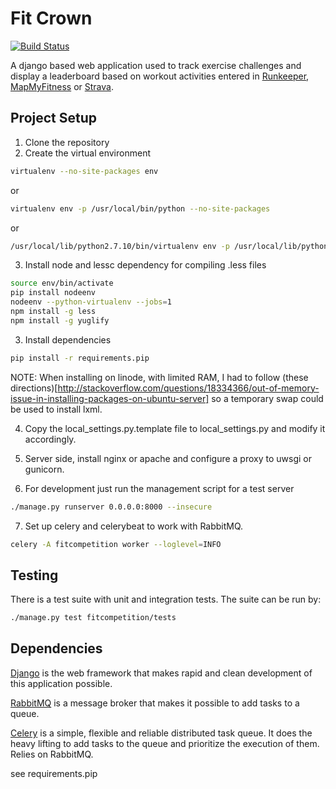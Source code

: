 Fit Crown
=========
[![Build Status](https://travis-ci.com/jasonwaters/fitcompetition.svg?token=WUnf2hqy7s8cBD12ti6Y&branch=master)](https://travis-ci.com/jasonwaters/fitcompetition)

A django based web application used to track exercise challenges and display a leaderboard based on workout activities entered in [Runkeeper](http://runkeeper.com), [MapMyFitness](http://www.mapmyfitness.com) or [Strava](http://strava.com).

Project Setup
---------------  
1. Clone the repository
2. Create the virtual environment

  ```bash
  virtualenv --no-site-packages env
  ```
  or
  ```bash
  virtualenv env -p /usr/local/bin/python --no-site-packages
  ```  
  or
  ```bash  
  /usr/local/lib/python2.7.10/bin/virtualenv env -p /usr/local/lib/python2.7.10/bin/python --no-site-packages
  ```  
3. Install node and lessc dependency for compiling .less files

  ```bash
  source env/bin/activate
  pip install nodeenv
  nodeenv --python-virtualenv --jobs=1
  npm install -g less
  npm install -g yuglify
  ```

3. Install dependencies
  ```bash
  pip install -r requirements.pip
  ```
  NOTE: When installing on linode, with limited RAM, I had to follow (these directions)[http://stackoverflow.com/questions/18334366/out-of-memory-issue-in-installing-packages-on-ubuntu-server] so a temporary swap could be used to install lxml.

4. Copy the local_settings.py.template file to local_settings.py and modify it accordingly.

5. Server side, install nginx or apache and configure a proxy to uwsgi or gunicorn.

6. For development just run the management script for a test server
  ```bash
  ./manage.py runserver 0.0.0.0:8000 --insecure
  ```  

7. Set up celery and celerybeat to work with RabbitMQ.
  ```bash
  celery -A fitcompetition worker --loglevel=INFO
  ```  


Testing
-------
There is a test suite with unit and integration tests.  The suite can be run by:
```bash
./manage.py test fitcompetition/tests
```



Dependencies
------------

[Django](https://www.djangoproject.com) is the web framework that makes rapid and clean development of this application possible.

[RabbitMQ](http://www.rabbitmq.com) is a message broker that makes it possible to add tasks to a queue.

[Celery](http://celery.readthedocs.org/en/latest/index.html) is a simple, flexible and reliable distributed task queue.  It does the heavy lifting to add tasks to the queue and prioritize the execution of them.  Relies on RabbitMQ.

see requirements.pip
